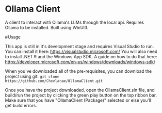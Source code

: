 # Ollama Client

A client to interact with Ollama's LLMs through the local api. Requires Ollama to be installed. Built using WinUI3.

#Usage

This app is still in it's development stage and requires Visual Studio to run. You can install it here: https://visualstudio.microsoft.com/
You will also need to install .NET 9 and the Windows App SDK. A guide on how to do that here: https://developer.microsoft.com/en-us/windows/downloads/windows-sdk/

When you've downloaded all of the pre-requisites, you can download the project using git:
`git clone https://github.com/Chevlanae/OllamaClient.git`

Once you have the project downloaded, open the OllamaClient.sln file, and build/run the project by clicking the green play button on the top ribbon bar.
Make sure that you have "OllamaClient (Package)" selected or else you'll get build errors.
